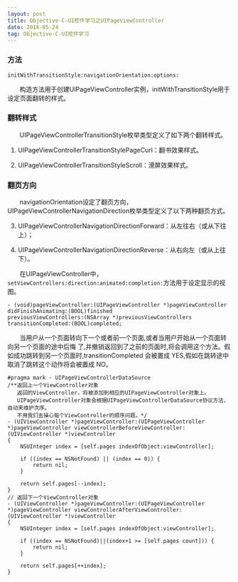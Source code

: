```yaml
---
layout: post
title: Objective-C-UI控件学习之UIPageViewController
date: 2016-05-24
tag: Objective-C-UI控件学习
---
```


### 方法
```
initWithTransitionStyle:navigationOrientation:options:
```
&#160; &#160; &#160; &#160;构造方法用于创建UIPageViewController实例，initWithTransitionStyle用于设定页面翻转的样式。

### 翻转样式

&#160; &#160; &#160; &#160;UIPageViewControllerTransitionStyle枚举类型定义了如下两个翻转样式。
 

 1. UIPageViewControllerTransitionStylePageCurl：翻书效果样式。
 
 2. UIPageViewControllerTransitionStyleScroll：滑屏效果样式。

### 翻页方向
 
&#160; &#160; &#160; &#160;navigationOrientation设定了翻页方向，UIPageViewControllerNavigationDirection枚举类型定义了以下两种翻页方式。
 
 3. UIPageViewControllerNavigationDirectionForward：从左往右（或从下往上）；
 
 4. UIPageViewControllerNavigationDirectionReverse：从右向左（或从上往下）。

&#160; &#160; &#160; &#160;在UIPageViewController中，`setViewControllers:direction:animated:completion:`方法用于设定显示的视图。
```
- (void)pageViewController:(UIPageViewController *)pageViewController didFinishAnimating:(BOOL)finished
previousViewControllers:(NSArray *)previousViewControllers transitionCompleted:(BOOL)completed;
```

&#160; &#160; &#160; &#160;当用户从一个页面转向下一个或者前一个页面,或者当用户开始从一个页面转向另一个页面的途中后悔 了,并撤销返回到了之前的页面时,将会调用这个方法。假如成功跳转到另一个页面时,transitionCompleted 会被置成 YES,假如在跳转途中取消了跳转这个动作将会被置成 NO。

```
#pragma mark - UIPageViewControllerDataSource
/**返回上一个ViewController对象
   返回的ViewController，将被添加到相应的UIPageViewController对象上。
   UIPageViewController对象会根据UIPageViewControllerDataSource协议方法，自动来维护次序。
   不用我们去操心每个ViewController的顺序问题。*/
- (UIViewController *)pageViewController:(UIPageViewController *)pageViewController viewControllerBeforeViewController:(UIViewController *)viewController
{
    NSUInteger index = [self.pages indexOfObject:viewController];
    
    if ((index == NSNotFound) || (index == 0)) {
        return nil;
    }
    
    return self.pages[--index];
}
// 返回下一个ViewController对象
- (UIViewController *)pageViewController:(UIPageViewController *)pageViewController viewControllerAfterViewController:(UIViewController *)viewController
{
    NSUInteger index = [self.pages indexOfObject:viewController];
    
    if ((index == NSNotFound)||(index+1 >= [self.pages count])) {
        return nil;
    }
    
    return self.pages[++index];
}
```